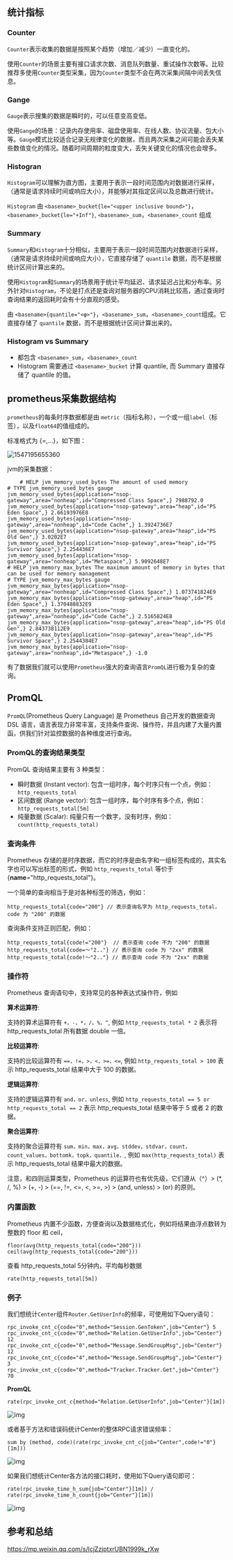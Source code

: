 ## 统计指标

### Counter

`Counter`表示收集的数据是按照某个趋势（增加／减少）一直变化的。

使用`Counter`的场景主要有接口请求次数、消息队列数量、重试操作次数等。比较推荐多使用`Counter`类型采集，因为`Counter`类型不会在两次采集间隔中间丢失信息。

### Gange

`Gauge`表示搜集的数据是瞬时的，可以任意变高变低。

使用`Gange`的场景：记录内存使用率、磁盘使用率、在线人数、协议流量、包大小等。`Gauge`模式比较适合记录无规律变化的数据，而且两次采集之间可能会丢失某些数值变化的情况。随着时间周期的粒度变大，丢失关键变化的情况也会增多。

### Histogran

`Histogram`可以理解为直方图，主要用于表示一段时间范围内对数据进行采样，（通常是请求持续时间或响应大小），并能够对其指定区间以及总数进行统计。

`Histogram` 由 `<basename>_bucket{le="<upper inclusive bound>"}`，`<basename>_bucket{le="+Inf"}`, `<basename>_sum`，`<basename>_count` 组成

### Summary

`Summary`和`Histogram`十分相似，主要用于表示一段时间范围内对数据进行采样，（通常是请求持续时间或响应大小），它直接存储了 `quantile` 数据，而不是根据统计区间计算出来的。

使用`Histogram`和`Summary`的场景用于统计平均延迟、请求延迟占比和分布率。另外针对`Histogram`，不论是打点还是查询对服务器的CPU消耗比较高，通过查询时查询结果的返回耗时会有十分直观的感受。

由 `<basename>{quantile="<φ>"}`，`<basename>_sum`，`<basename>_count`组成。它直接存储了 `quantile` 数据，而不是根据统计区间计算出来的。

### Histogram vs Summary

- 都包含 `<basename>_sum`，`<basename>_count`
- Histogram 需要通过 `<basename>_bucket` 计算 quantile, 而 Summary 直接存储了 quantile 的值。

## prometheus采集数据结构

`prometheus`的每条时序数据都是由 `metric`（指标名称），一个或一组`label`（标签），以及`float64`的值组成的。

标准格式为 <metric name>{<label name>=<label value>,...}，如下图：

![1547195655360](F:\markdown文档\prometheus监控采集指标.assets\1547195655360.png)

jvm的采集数据：

```
	# HELP jvm_memory_used_bytes The amount of used memory
# TYPE jvm_memory_used_bytes gauge
jvm_memory_used_bytes{application="nsop-gateway",area="nonheap",id="Compressed Class Space",} 7988792.0
jvm_memory_used_bytes{application="nsop-gateway",area="heap",id="PS Eden Space",} 2.66193976E8
jvm_memory_used_bytes{application="nsop-gateway",area="nonheap",id="Code Cache",} 1.3924736E7
jvm_memory_used_bytes{application="nsop-gateway",area="heap",id="PS Old Gen",} 3.0202E7
jvm_memory_used_bytes{application="nsop-gateway",area="heap",id="PS Survivor Space",} 2.254436E7
jvm_memory_used_bytes{application="nsop-gateway",area="nonheap",id="Metaspace",} 5.9092648E7
# HELP jvm_memory_max_bytes The maximum amount of memory in bytes that can be used for memory management
# TYPE jvm_memory_max_bytes gauge
jvm_memory_max_bytes{application="nsop-gateway",area="nonheap",id="Compressed Class Space",} 1.073741824E9
jvm_memory_max_bytes{application="nsop-gateway",area="heap",id="PS Eden Space",} 1.370488832E9
jvm_memory_max_bytes{application="nsop-gateway",area="nonheap",id="Code Cache",} 2.5165824E8
jvm_memory_max_bytes{application="nsop-gateway",area="heap",id="PS Old Gen",} 2.843738112E9
jvm_memory_max_bytes{application="nsop-gateway",area="heap",id="PS Survivor Space",} 2.2544384E7
jvm_memory_max_bytes{application="nsop-gateway",area="nonheap",id="Metaspace",} -1.0
```

有了数据我们就可以使用`Prometheus`强大的查询语言`PromQL`进行极为复杂的查询。

## PromQL

`PromQL`(Prometheus Query Language) 是 Prometheus 自己开发的数据查询 DSL 语言，语言表现力非常丰富，支持条件查询、操作符，并且内建了大量内置函，供我们针对监控数据的各种维度进行查询。

### PromQL的查询结果类型

PromQL 查询结果主要有 3 种类型：

- 瞬时数据 (Instant vector): 包含一组时序，每个时序只有一个点，例如：`http_requests_total`
- 区间数据 (Range vector): 包含一组时序，每个时序有多个点，例如：`http_requests_total[5m]`
- 纯量数据 (Scalar): 纯量只有一个数字，没有时序，例如：`count(http_requests_total)`

### 查询条件

Prometheus 存储的是时序数据，而它的时序是由名字和一组标签构成的，其实名字也可以写出标签的形式，例如 `http_requests_total` 等价于 {**name**="http_requests_total"}。

一个简单的查询相当于是对各种标签的筛选，例如：

```
http_requests_total{code="200"} // 表示查询名字为 http_requests_total，code 为 "200" 的数据
```

查询条件支持正则匹配，例如：

```
http_requests_total{code!="200"}  // 表示查询 code 不为 "200" 的数据
http_requests_total{code=～"2.."} // 表示查询 code 为 "2xx" 的数据
http_requests_total{code!～"2.."} // 表示查询 code 不为 "2xx" 的数据
```

### 操作符

Prometheus 查询语句中，支持常见的各种表达式操作符，例如

**算术运算符**:

支持的算术运算符有 `+，-，*，/，%，^`, 例如 `http_requests_total * 2` 表示将 http_requests_total 所有数据 double 一倍。

**比较运算符**:

支持的比较运算符有 `==，!=，>，<，>=，<=`, 例如 `http_requests_total > 100` 表示 http_requests_total 结果中大于 100 的数据。

**逻辑运算符**:

支持的逻辑运算符有 `and，or，unless`, 例如 `http_requests_total == 5 or http_requests_total == 2` 表示 http_requests_total 结果中等于 5 或者 2 的数据。

**聚合运算符**:

支持的聚合运算符有 `sum，min，max，avg，stddev，stdvar，count，count_values，bottomk，topk，quantile，`, 例如 `max(http_requests_total)` 表示 http_requests_total 结果中最大的数据。

注意，和四则运算类型，Prometheus 的运算符也有优先级，它们遵从（^）> (*, /, %) > (+, -) > (==, !=, <=, <, >=, >) > (and, unless) > (or) 的原则。

### 内置函数

Prometheus 内置不少函数，方便查询以及数据格式化，例如将结果由浮点数转为整数的 floor 和 ceil，

```
floor(avg(http_requests_total{code="200"}))
ceil(avg(http_requests_total{code="200"}))
```

查看 http_requests_total 5分钟内，平均每秒数据

```
rate(http_requests_total[5m])
```

### 例子

我们想统计`Center`组件`Router.GetUserInfo`的频率，可使用如下Query语句：

```
rpc_invoke_cnt_c{code="0",method="Session.GenToken",job="Center"} 5
rpc_invoke_cnt_c{code="0",method="Relation.GetUserInfo",job="Center"} 12
rpc_invoke_cnt_c{code="0",method="Message.SendGroupMsg",job="Center"} 12
rpc_invoke_cnt_c{code="4",method="Message.SendGroupMsg",job="Center"} 3
rpc_invoke_cnt_c{code="0",method="Tracker.Tracker.Get",job="Center"} 70
```

**PromQL**

```
rate(rpc_invoke_cnt_c{method="Relation.GetUserInfo",job="Center"}[1m])
```

![img](F:\markdown文档\prometheus监控采集指标.assets\640.jpg)

或者基于方法和错误码统计Center的整体RPC请求错误频率：

```
sum by (method, code)(rate(rpc_invoke_cnt_c{job="Center",code!="0"}[1m]))
```

![img](F:\markdown文档\prometheus监控采集指标.assets\641.jpg)

如果我们想统计Center各方法的接口耗时，使用如下Query语句即可：

```
rate(rpc_invoke_time_h_sum{job="Center"}[1m]) / rate(rpc_invoke_time_h_count{job="Center"}[1m])
```

![img](F:\markdown文档\prometheus监控采集指标.assets\642.jpg)

## 参考和总结

https://mp.weixin.qq.com/s/lcjZzjptxrUBN1999k_rXw
